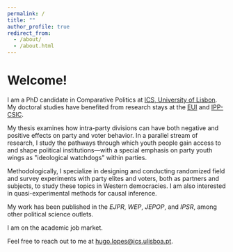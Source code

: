 ```yaml
---
permalink: /
title: ""
author_profile: true
redirect_from: 
  - /about/
  - /about.html
---
```


Welcome!
======

I am a PhD candidate in Comparative Politics at [ICS, University of Lisbon](https://www.ics.ulisboa.pt/). My doctoral studies have benefited from research stays at the [EUI](https://www.eui.eu/en/academic-units/political-and-social-sciences) and [IPP-CSIC](https://ipp.csic.es/en/about-ipp).

My thesis examines how intra-party divisions can have both negative and positive effects on party and voter behavior. In a parallel stream of research, I study the pathways through which youth people gain access to and shape political institutions—with a special emphasis on party youth wings as "ideological watchdogs" within parties. 

Methodologically, I specialize in designing and conducting randomized field and survey experiments with party elites and voters, both as partners and subjects, to study these topics in Western democracies. I am also interested in quasi-experimental methods for causal inference. 

My work has been published in the <i>EJPR</i>, <i>WEP</i>, <i>JEPOP</i>, and <i>IPSR</i>, among other political science outlets.

<!-- 
 can have both negative and positive effects on both party and voter behavior I am also interested in how minorities and marginalized groups gain access to political institutions and engage with them — especially the youth. 
I use fieldwork and experiments with political elites and party members or voters, either as partners or subjects, to study these topics in Western democracies. 
My thesis explores how intra-party divisions affect political behavior. I study political parties, political representation, elections, and political attitudes and behavior, with a broad interest in the role of youth in politics. 
-->

I am on the academic job market. 

Feel free to reach out to me at [hugo.lopes@ics.ulisboa.pt](hugo.lopes@ics.ulisboa.pt).
